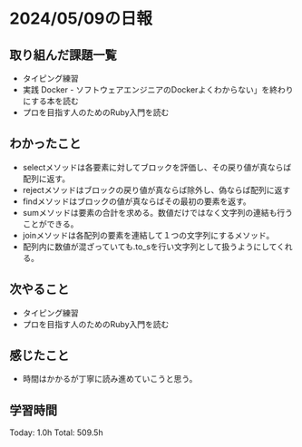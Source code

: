 # 2024/05/09の日報
## 取り組んだ課題一覧
* タイピング練習
*  実践 Docker - ソフトウェアエンジニアのDockerよくわからない」を終わりにする本を読む
*  プロを目指す人のためのRuby入門を読む
## わかったこと
*  selectメソッドは各要素に対してブロックを評価し、その戻り値が真ならば配列に返す。
*  rejectメソッドはブロックの戻り値が真ならば除外し、偽ならば配列に返す
*  findメソッドはブロックの値が真ならばその最初の要素を返す。
*  sumメソッドは要素の合計を求める。数値だけではなく文字列の連結も行うことができる。
*  joinメソッドは各配列の要素を連結して１つの文字列にするメソッド。
  *  配列内に数値が混ざっていても.to_sを行い文字列として扱うようにしてくれる。  
## 次やること
* タイピング練習
* プロを目指す人のためのRuby入門を読む
## 感じたこと
* 時間はかかるが丁寧に読み進めていこうと思う。
## 学習時間
Today: 1.0h
Total: 509.5h
